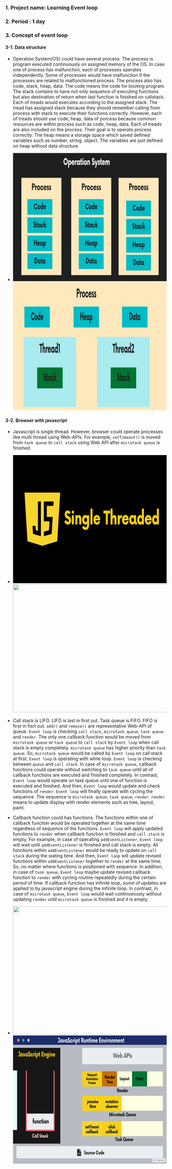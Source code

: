 ### 1. Project name: Learning Event loop

### 2. Period : 1 day

### 3. Concept of event loop

#### 3-1. Data structure

- Operation System(OS) could have several process. The process is program executed continuously on assigned memory of the OS. In case one of process has malfunction, each of processes operates independently. Some of processes would have malfunction if the processes are related to malfunctioned process. The process also has code, stack, heap, data. The code means the code for booting program. The stack contains to have not only sequence of executing functions but also destination of return when last function is finished on callstack. Each of treads would executes according to the assigned stack. The tread has assigned stack because they should remember calling from process with stack to execute their functions correctly. However, each of treads should use code, heap, data of porcess because common resources are within process such as code, heap, data. Each of treads are also included on the process. Their goal is to operate process correctly. The heap means a storage space which saved defined variables such as number, string, object. The variables are just defined on heap without data structure.

- <img src="./img/process.png" width="700" height="400">
  <img src="./img/process2.png" width="700" height="400">

#### 3-2. Browser with javascript

- Javascript is single thread. However, browser could operate processes like multi thread using Web-APIs. For example, `setTimeout()` is moved from `task queue` to `call stack` using Web API after `microtask queue` is finished.

- <img src="./img/single_thread.png" width="700" height="400">
  <img src="./img/browser.gif" width="700" height="400">

- Call stack is LIFO. LIFO is last in first out. Task queue is FIFO. FIFO is first in fisrt out. `add()` and `remove()` are representative Web-API of queue. `Event loop` is checking `call stack`, `microtask queue`, `task queue` and `render`. The only one callback function would be moved from `microtask queue` or `task queue` to `call stack` by `Event loop` when call stack is empty completely. `microtask queue` has higher priority than `task queue`. So, `microtask queue` would be called by `Event loop` on call stack at first. `Event loop` is operating with while loop. `Event loop` is checking between `queue` and `call stack`. In case of `microtask queue`, callback functions could operate without switching to `task queue` until all of callback functions are executed and finished completely. In contrast, `Event loop` would operate on task queue until one of function is executed and finished. And then, `Event loop` would update and check functions of `render`. `Event loop` will finally operate with cycling the sequence. The sequence is `microtask queue`, `task queue`, `render`. `render` means to update display with render elements such as tree, layout, paint.

- Callback function could has functions. The functions within one of callback function would be operated together at the same time regardless of sequence of the functions. `Event loop` will apply updated functions to `render` when callback function is finished and `call stack` is empty. For example, in case of operating `addEventListener`, `Event loop` will wait until `addEventListener` is finished and call stack is empty. All functions within `addEventListener` would be ready to update on `call stack` during the wating time. And then, `Event loop` will update revised functions within `addEventListener` together to `render` at the same time. So, no matter where functions is positioned with sequence. In addition, in case of `task queue`, `Event loop` maybe update revised callback function to `render` with cycling routine repeatedly during the certain period of time. If callback function has infinite loop, some of updates are applied to by javascript engine during the infinite loop. In contrast, in case of `microtask queue`, `Event loop` would wait continueously without updating `render` until `microtask queue` is finished and it is empty.

- <img src="./img/eventloop.gif" width="700" height="400">
  <img src="./img/eventloop2.png" width="700" height="400">

